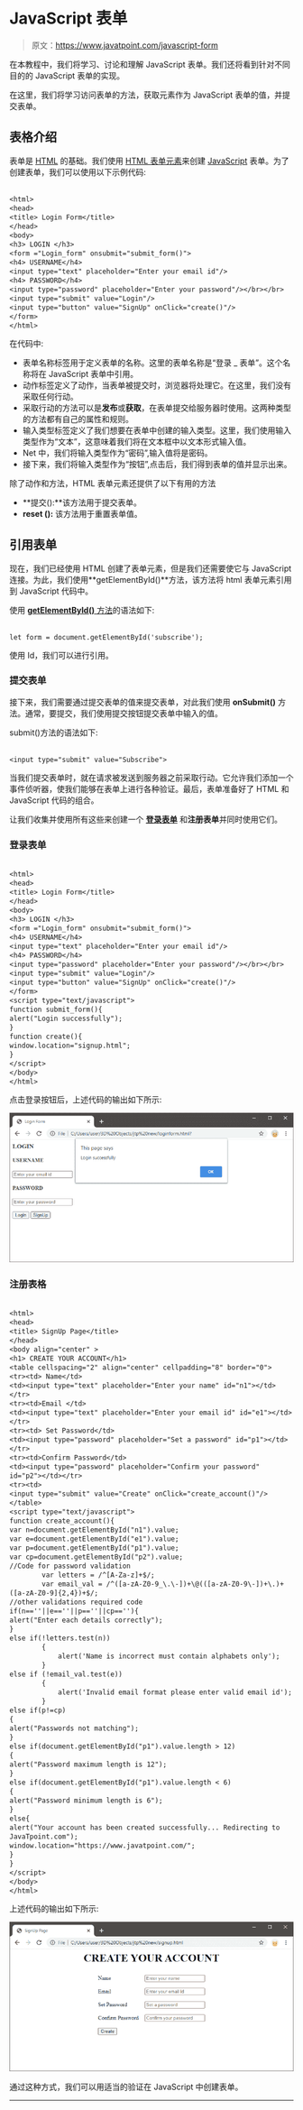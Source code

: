 # JavaScript 表单

> 原文：<https://www.javatpoint.com/javascript-form>

在本教程中，我们将学习、讨论和理解 JavaScript 表单。我们还将看到针对不同目的的 JavaScript 表单的实现。

在这里，我们将学习访问表单的方法，获取元素作为 JavaScript 表单的值，并提交表单。

## 表格介绍

表单是 [HTML](https://www.javatpoint.com/html-tutorial) 的基础。我们使用 [HTML 表单元素](https://www.javatpoint.com/html-form)来创建 [JavaScript](https://www.javatpoint.com/javascript-tutorial) 表单。为了创建表单，我们可以使用以下示例代码:

```

<html>
<head>
<title> Login Form</title>
</head>
<body>
<h3> LOGIN </h3>
<form ="Login_form" onsubmit="submit_form()">
<h4> USERNAME</h4>
<input type="text" placeholder="Enter your email id"/>
<h4> PASSWORD</h4>
<input type="password" placeholder="Enter your password"/></br></br>
<input type="submit" value="Login"/>
<input type="button" value="SignUp" onClick="create()"/>
</form>
</html>

```

在代码中:

*   表单名称标签用于定义表单的名称。这里的表单名称是“登录 _ 表单”。这个名称将在 JavaScript 表单中引用。
*   动作标签定义了动作，当表单被提交时，浏览器将处理它。在这里，我们没有采取任何行动。
*   采取行动的方法可以是**发布**或**获取**，在表单提交给服务器时使用。这两种类型的方法都有自己的属性和规则。
*   输入类型标签定义了我们想要在表单中创建的输入类型。这里，我们使用输入类型作为“文本”，这意味着我们将在文本框中以文本形式输入值。
*   Net 中，我们将输入类型作为“密码”,输入值将是密码。
*   接下来，我们将输入类型作为“按钮”,点击后，我们得到表单的值并显示出来。

除了动作和方法，HTML 表单元素还提供了以下有用的方法

*   **提交():**该方法用于提交表单。
*   **reset ():** 该方法用于重置表单值。

## 引用表单

现在，我们已经使用 HTML 创建了表单元素，但是我们还需要使它与 JavaScript 连接。为此，我们使用**getElementById()**方法，该方法将 html 表单元素引用到 JavaScript 代码中。

使用 [**getElementById()** 方法](https://www.javatpoint.com/document-getElementById()-method)的语法如下:

```

let form = document.getElementById('subscribe');

```

使用 Id，我们可以进行引用。

### 提交表单

接下来，我们需要通过提交表单的值来提交表单，对此我们使用 **onSubmit()** 方法。通常，要提交，我们使用提交按钮提交表单中输入的值。

submit()方法的语法如下:

```

<input type="submit" value="Subscribe">

```

当我们提交表单时，就在请求被发送到服务器之前采取行动。它允许我们添加一个事件侦听器，使我们能够在表单上进行各种验证。最后，表单准备好了 HTML 和 JavaScript 代码的组合。

让我们收集并使用所有这些来创建一个 **[登录表单](https://www.javatpoint.com/html-login-form)** 和**注册表单**并同时使用它们。

### 登录表单

```

<html>
<head>
<title> Login Form</title>
</head>
<body>
<h3> LOGIN </h3>
<form ="Login_form" onsubmit="submit_form()">
<h4> USERNAME</h4>
<input type="text" placeholder="Enter your email id"/>
<h4> PASSWORD</h4>
<input type="password" placeholder="Enter your password"/></br></br>
<input type="submit" value="Login"/>
<input type="button" value="SignUp" onClick="create()"/>
</form>
<script type="text/javascript">
function submit_form(){
alert("Login successfully");
}
function create(){
window.location="signup.html";
}
</script>
</body>
</html>

```

点击登录按钮后，上述代码的输出如下所示:

![JavaScript Form](img/f2a9e7f45ef1545307c4a0df8725784f.png)

### 注册表格

```

<html>
<head>
<title> SignUp Page</title>
</head>
<body align="center" >
<h1> CREATE YOUR ACCOUNT</h1>
<table cellspacing="2" align="center" cellpadding="8" border="0">
<tr><td> Name</td> 
<td><input type="text" placeholder="Enter your name" id="n1"></td></tr>
<tr><td>Email </td>
<td><input type="text" placeholder="Enter your email id" id="e1"></td></tr>
<tr><td> Set Password</td>
<td><input type="password" placeholder="Set a password" id="p1"></td></tr>
<tr><td>Confirm Password</td>
<td><input type="password" placeholder="Confirm your password" id="p2"></td></tr>
<tr><td>
<input type="submit" value="Create" onClick="create_account()"/>
</table>
<script type="text/javascript">
function create_account(){
var n=document.getElementById("n1").value;
var e=document.getElementById("e1").value;
var p=document.getElementById("p1").value;
var cp=document.getElementById("p2").value;
//Code for password validation
		var letters = /^[A-Za-z]+$/;
		var email_val = /^([a-zA-Z0-9_\.\-])+\@(([a-zA-Z0-9\-])+\.)+([a-zA-Z0-9]{2,4})+$/;
//other validations required code
if(n==''||e==''||p==''||cp==''){
alert("Enter each details correctly");
}
else if(!letters.test(n))
		{
			alert('Name is incorrect must contain alphabets only');
		}
else if (!email_val.test(e))
		{
			alert('Invalid email format please enter valid email id');
		}
else if(p!=cp)
{
alert("Passwords not matching");
}
else if(document.getElementById("p1").value.length > 12)
{
alert("Password maximum length is 12");
}
else if(document.getElementById("p1").value.length < 6)
{
alert("Password minimum length is 6");
}
else{
alert("Your account has been created successfully... Redirecting to JavaTpoint.com");
window.location="https://www.javatpoint.com/";
}
}
</script>
</body>
</html>

```

上述代码的输出如下所示:

![JavaScript Form](img/9916dabd5f4252cb737017454a4ed017.png)

通过这种方式，我们可以用适当的验证在 JavaScript 中创建表单。

* * *